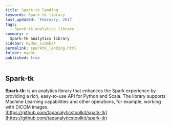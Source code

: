 ```yaml
---
title: Spark-tk landing
keywords: Spark-tk library
last_updated: 'February, 2017'
tags:
  - Spark-tk analytics library
summary: >-
  Spark-tk analytics library
sidebar: mydoc_sidebar
permalink: sparktk_landing.html
folder: mydoc
published: true
---
```


## Spark-tk  

**Spark-tk:** is an analytics library that enhances the Spark experience by providing a rich, easy-to-use API for Python and Scala. The library supports Machine Learning capabilities and other operations, for example, working with DICOM images. <br>[https://github.com/tapanalyticstoolkit/spark-tk](https://github.com/tapanalyticstoolkit/spark-tk) <br>
